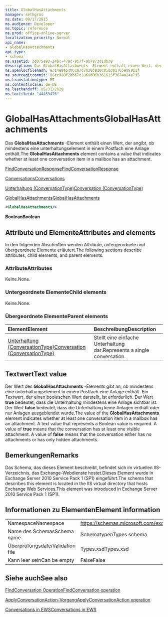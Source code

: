 ```yaml
---
title: GlobalHasAttachments
manager: sethgros
ms.date: 09/17/2015
ms.audience: Developer
ms.topic: reference
ms.prod: office-online-server
localization_priority: Normal
api_name:
- GlobalHasAttachments
api_type:
- schema
ms.assetid: 3d075e93-14bc-479d-957f-9b7873d1db39
description: Das GlobalHasAttachments -Element enthält einen Wert, der angibt, ob mindestens eine unterhaltungselement in einem Postfach eine Anlage enthält.
ms.openlocfilehash: e314e8e5c06ca7d7820b910c05b381765e88911f
ms.sourcegitcommit: 88ec988f2bb67c1866d06b361615f3674a24e795
ms.translationtype: MT
ms.contentlocale: de-DE
ms.lasthandoff: 05/31/2020
ms.locfileid: "44459476"
---
```

# <a name="globalhasattachments"></a><span data-ttu-id="b478b-103">GlobalHasAttachments</span><span class="sxs-lookup"><span data-stu-id="b478b-103">GlobalHasAttachments</span></span>

<span data-ttu-id="b478b-104">Das **GlobalHasAttachments** -Element enthält einen Wert, der angibt, ob mindestens eine unterhaltungselement in einem Postfach eine Anlage enthält.</span><span class="sxs-lookup"><span data-stu-id="b478b-104">The **GlobalHasAttachments** element contains a value that indicates whether at least one conversation item in a mailbox has an attachment.</span></span> 
  
[<span data-ttu-id="b478b-105">FindConversationResponse</span><span class="sxs-lookup"><span data-stu-id="b478b-105">FindConversationResponse</span></span>](findconversationresponse.md)
  
[<span data-ttu-id="b478b-106">Conversations</span><span class="sxs-lookup"><span data-stu-id="b478b-106">Conversations</span></span>](conversations-ex15websvcsotherref.md)
  
[<span data-ttu-id="b478b-107">Unterhaltung (ConversationType)</span><span class="sxs-lookup"><span data-stu-id="b478b-107">Conversation (ConversationType)</span></span>](conversation-conversationtype.md)
  
[<span data-ttu-id="b478b-108">GlobalHasAttachments</span><span class="sxs-lookup"><span data-stu-id="b478b-108">GlobalHasAttachments</span></span>](globalhasattachments.md)
  
```XML
<GlobalHasAttachments/>
```

 <span data-ttu-id="b478b-109">**Boolean**</span><span class="sxs-lookup"><span data-stu-id="b478b-109">**Boolean**</span></span>
## <a name="attributes-and-elements"></a><span data-ttu-id="b478b-110">Attribute und Elemente</span><span class="sxs-lookup"><span data-stu-id="b478b-110">Attributes and elements</span></span>

<span data-ttu-id="b478b-111">In den folgenden Abschnitten werden Attribute, untergeordnete und übergeordnete Elemente erläutert.</span><span class="sxs-lookup"><span data-stu-id="b478b-111">The following sections describe attributes, child elements, and parent elements.</span></span>
  
### <a name="attributes"></a><span data-ttu-id="b478b-112">Attribute</span><span class="sxs-lookup"><span data-stu-id="b478b-112">Attributes</span></span>

<span data-ttu-id="b478b-113">Keine.</span><span class="sxs-lookup"><span data-stu-id="b478b-113">None.</span></span>
  
### <a name="child-elements"></a><span data-ttu-id="b478b-114">Untergeordnete Elemente</span><span class="sxs-lookup"><span data-stu-id="b478b-114">Child elements</span></span>

<span data-ttu-id="b478b-115">Keine.</span><span class="sxs-lookup"><span data-stu-id="b478b-115">None.</span></span>
  
### <a name="parent-elements"></a><span data-ttu-id="b478b-116">Übergeordnete Elemente</span><span class="sxs-lookup"><span data-stu-id="b478b-116">Parent elements</span></span>

|<span data-ttu-id="b478b-117">**Element**</span><span class="sxs-lookup"><span data-stu-id="b478b-117">**Element**</span></span>|<span data-ttu-id="b478b-118">**Beschreibung**</span><span class="sxs-lookup"><span data-stu-id="b478b-118">**Description**</span></span>|
|:-----|:-----|
|[<span data-ttu-id="b478b-119">Unterhaltung (ConversationType)</span><span class="sxs-lookup"><span data-stu-id="b478b-119">Conversation (ConversationType)</span></span>](conversation-conversationtype.md) <br/> |<span data-ttu-id="b478b-120">Stellt eine einfache Unterhaltung dar.</span><span class="sxs-lookup"><span data-stu-id="b478b-120">Represents a single conversation.</span></span>  <br/> |
   
## <a name="text-value"></a><span data-ttu-id="b478b-121">Textwert</span><span class="sxs-lookup"><span data-stu-id="b478b-121">Text value</span></span>

<span data-ttu-id="b478b-p101">Der Wert des **GlobalHasAttachments** -Elements gibt an, ob mindestens eine unterhaltungselement in einem Postfach eine Anlage enthält. Ein Textwert, der einen booleschen Wert darstellt, ist erforderlich. Der Wert **true** bedeutet, dass die Unterhaltung mindestens eine Anlage sichtbar ist. Der Wert **false** bedeutet, dass die Unterhaltung keine Anlagen enthält oder nur Anlagen ausgeblendet wurde.</span><span class="sxs-lookup"><span data-stu-id="b478b-p101">The value of the **GlobalHasAttachments** element indicates whether at least one conversation item in a mailbox has an attachment. A text value that represents a Boolean value is required. A value of **true** means that the conversation has at least one visible attachment. A value of **false** means that the conversation either has no attachments or has only hidden attachments.</span></span> 
  
## <a name="remarks"></a><span data-ttu-id="b478b-126">Bemerkungen</span><span class="sxs-lookup"><span data-stu-id="b478b-126">Remarks</span></span>

<span data-ttu-id="b478b-127">Das Schema, das dieses Element beschreibt, befindet sich im virtuellen IIS-Verzeichnis, das Exchange-Webdienste hostet.Dieses Element wurde in Exchange Server 2010 Service Pack 1 (SP1) eingeführt.</span><span class="sxs-lookup"><span data-stu-id="b478b-127">The schema that describes this element is located in the IIS virtual directory that hosts Exchange Web Services.This element was introduced in Exchange Server 2010 Service Pack 1 (SP1).</span></span>
  
## <a name="element-information"></a><span data-ttu-id="b478b-128">Informationen zu Elementen</span><span class="sxs-lookup"><span data-stu-id="b478b-128">Element information</span></span>

|||
|:-----|:-----|
|<span data-ttu-id="b478b-129">Namespace</span><span class="sxs-lookup"><span data-stu-id="b478b-129">Namespace</span></span>  <br/> |https://schemas.microsoft.com/exchange/services/2006/types  <br/> |
|<span data-ttu-id="b478b-130">Name des Schemas</span><span class="sxs-lookup"><span data-stu-id="b478b-130">Schema name</span></span>  <br/> |<span data-ttu-id="b478b-131">Schematypen</span><span class="sxs-lookup"><span data-stu-id="b478b-131">Types schema</span></span>  <br/> |
|<span data-ttu-id="b478b-132">Überprüfungsdatei</span><span class="sxs-lookup"><span data-stu-id="b478b-132">Validation file</span></span>  <br/> |<span data-ttu-id="b478b-133">Types.xsd</span><span class="sxs-lookup"><span data-stu-id="b478b-133">Types.xsd</span></span>  <br/> |
|<span data-ttu-id="b478b-134">Kann leer sein</span><span class="sxs-lookup"><span data-stu-id="b478b-134">Can be empty</span></span>  <br/> |<span data-ttu-id="b478b-135">False</span><span class="sxs-lookup"><span data-stu-id="b478b-135">False</span></span>  <br/> |
   
## <a name="see-also"></a><span data-ttu-id="b478b-136">Siehe auch</span><span class="sxs-lookup"><span data-stu-id="b478b-136">See also</span></span>



[<span data-ttu-id="b478b-137">FindConversation Operation</span><span class="sxs-lookup"><span data-stu-id="b478b-137">FindConversation operation</span></span>](findconversation-operation.md)
  
[<span data-ttu-id="b478b-138">ApplyConversationAction-Vorgang</span><span class="sxs-lookup"><span data-stu-id="b478b-138">ApplyConversationAction operation</span></span>](applyconversationaction-operation.md)


[<span data-ttu-id="b478b-139">Conversations in EWS</span><span class="sxs-lookup"><span data-stu-id="b478b-139">Conversations in EWS</span></span>](https://msdn.microsoft.com/library/91e64629-db6c-4c94-9dcb-d386232e8467%28Office.15%29.aspx)

